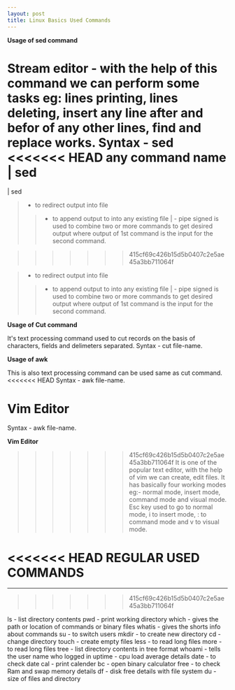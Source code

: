 ```yaml
---
layout: post
title: Linux Basics Used Commands 
---
```


**Usage of sed command** 

Stream editor - with the help of this command we can perform some tasks eg: lines printing, lines deleting, insert any line after and befor of any other lines, find and replace works.
Syntax - sed  <operations>   <file-name>
<<<<<<< HEAD
any command name   |  sed <operations> 
=======
<any command name>   |  sed <operations> 

 > - to redirect output into file
 >> - to append output to into any existing file
 | - pipe signed is used to combine two or more commands to get desired output where output of 1st command is the input for the second command.

>>>>>>> 415cf69c426b15d5b0407c2e5ae45a3bb711064f

> - to redirect output into file
>> - to append output to into any existing file
| - pipe signed is used to combine two or more commands to get desired output where output of 1st command is the input for the second command.
 
**Usage of Cut command**

It's text processing command used to cut records on the basis of characters, fields and delimeters separated.
Syntax - cut <options>  file-name.

**Usage of awk**

This is also text processing command can be used same as cut command.
<<<<<<< HEAD
Syntax - awk <options>  file-name.

**Vim Editor**
=======
 Syntax - awk <options>  file-name.
 

**Vim Editor**

>>>>>>> 415cf69c426b15d5b0407c2e5ae45a3bb711064f
It is one of the popular text editor, with the help of vim we can create, edit files.
It has basically four working modes eg:- normal mode, insert mode, command mode and visual mode.
Esc key used to go to normal mode, i to insert mode, : to command mode and v to visual mode.

<<<<<<< HEAD
**REGULAR USED COMMANDS**
=======
********************************************
>>>>>>> 415cf69c426b15d5b0407c2e5ae45a3bb711064f

ls - list directory contents
pwd - print working directory
which - gives the path or location of commands or binary files
whatis - gives the shorts info about commands
su - to switch users
mkdir - to create new directory
cd - change directory
touch - create empty files
less - to read long files
more - to read long files
tree - list directory contents in tree format
whoami - tells the user name who logged in
uptime - cpu load average details
date - to check date
cal - print calender
bc - open binary calculator 
free - to check Ram and swap memory details
df - disk free details with file system
du - size of files and directory


